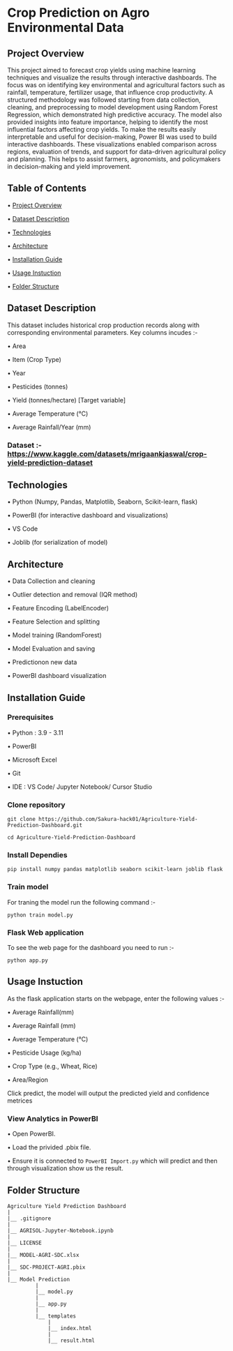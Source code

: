 # Crop Prediction on Agro Environmental Data


## Project Overview

This project aimed to forecast crop yields using machine learning techniques and visualize the results through interactive dashboards. The focus was on identifying key environmental and agricultural factors such as rainfall, temperature, fertilizer usage, that influence crop productivity. A structured methodology was followed starting from data collection, cleaning, and preprocessing to model development using Random Forest Regression, which demonstrated high predictive accuracy. The model also provided insights into feature importance, helping to identify the most influential factors affecting crop yields. To make the results easily interpretable and useful for decision-making, Power BI was used to build interactive dashboards. These visualizations enabled comparison across regions, evaluation of trends, and support for data-driven agricultural policy and planning.
This helps to assist farmers, agronomists, and policymakers in decision-making and yield improvement.


## Table of Contents

• [Project Overview](#project-overview)

• [Dataset Description](#dataset-description)

• [Technologies](#technologies)

• [Architecture](#architecture)

• [Installation Guide](#installation-guide)

• [Usage Instuction](#usage-instruction)

• [Folder Structure](#folder-structure)


## Dataset Description

This dataset includes historical crop production records along with corresponding environmental parameters. Key columns incudes :-

• Area

• Item (Crop Type)

• Year

• Pesticides (tonnes)

• Yield (tonnes/hectare) [Target variable]

• Average Temperature (°C)

• Average Rainfall/Year (mm)

### Dataset :- https://www.kaggle.com/datasets/mrigaankjaswal/crop-yield-prediction-dataset


## Technologies

• Python (Numpy, Pandas, Matplotlib, Seaborn, Scikit-learn, flask)

• PowerBI (for interactive dashboard and visualizations)

• VS Code

• Joblib (for serialization of model)


## Architecture

• Data Collection and cleaning

• Outlier detection and removal (IQR method)

• Feature Encoding (LabelEncoder)

• Feature Selection and splitting

• Model training (RandomForest)

• Model Evaluation and saving

• Predictionon new data

• PowerBI dashboard visualization


## Installation Guide

### Prerequisites 

• Python : 3.9 - 3.11

• PowerBI

• Microsoft Excel

• Git

• IDE : VS Code/ Jupyter Notebook/ Cursor Studio

### Clone repository

`git clone https://github.com/Sakura-hack01/Agriculture-Yield-Prediction-Dashboard.git`

`cd Agriculture-Yield-Prediction-Dashboard`

### Install Dependies

`pip install numpy pandas matplotlib seaborn scikit-learn joblib flask`

### Train model

For traning the model run the following command :-

`python train model.py`

### Flask Web application

To see the web page for the dashboard you need to run :-

`python app.py`


## Usage Instuction

As the flask application starts on the webpage, enter the following values :-

• Average Rainfall(mm)

• Average Rainfall (mm)

• Average Temperature (°C)

• Pesticide Usage (kg/ha)

• Crop Type (e.g., Wheat, Rice)

• Area/Region

Click predict, the model will output the predicted yield and confidence metrices

### View Analytics in PowerBI

• Open PowerBI.

• Load the privided .pbix file.

• Ensure it is connected to `PowerBI Import.py` which will predict and then through visualization show us the result.


## Folder Structure
```
Agriculture Yield Prediction Dashboard
|
|__ .gitignore
|
|__ AGRISOL-Jupyter-Notebook.ipynb
|
|__ LICENSE
|
|__ MODEL-AGRI-SDC.xlsx
|
|__ SDC-PROJECT-AGRI.pbix
|
|__ Model Prediction
         |
         |__ model.py
         |
         |__ app.py
         |
         |__ templates
             |
             |__ index.html
             |
             |__ result.html
```
